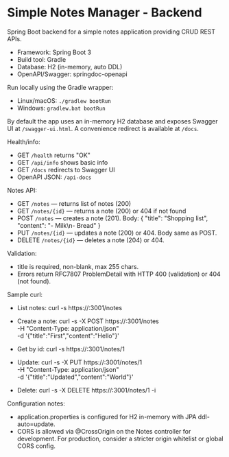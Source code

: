 # Simple Notes Manager - Backend

Spring Boot backend for a simple notes application providing CRUD REST APIs.

- Framework: Spring Boot 3
- Build tool: Gradle
- Database: H2 (in-memory, auto DDL)
- OpenAPI/Swagger: springdoc-openapi

Run locally using the Gradle wrapper:
- Linux/macOS: `./gradlew bootRun`
- Windows: `gradlew.bat bootRun`

By default the app uses an in-memory H2 database and exposes Swagger UI at `/swagger-ui.html`. A convenience redirect is available at `/docs`.

Health/info:
- GET `/health` returns "OK"
- GET `/api/info` shows basic info
- GET `/docs` redirects to Swagger UI
- OpenAPI JSON: `/api-docs`

Notes API:
- GET `/notes` — returns list of notes (200)
- GET `/notes/{id}` — returns a note (200) or 404 if not found
- POST `/notes` — creates a note (201). Body:
  {
    "title": "Shopping list",
    "content": "- Milk\n- Bread"
  }
- PUT `/notes/{id}` — updates a note (200) or 404. Body same as POST.
- DELETE `/notes/{id}` — deletes a note (204) or 404.

Validation:
- title is required, non-blank, max 255 chars.
- Errors return RFC7807 ProblemDetail with HTTP 400 (validation) or 404 (not found).

Sample curl:
- List notes:
  curl -s https://<host>:3001/notes

- Create a note:
  curl -s -X POST https://<host>:3001/notes \
    -H "Content-Type: application/json" \
    -d '{"title":"First","content":"Hello"}'

- Get by id:
  curl -s https://<host>:3001/notes/1

- Update:
  curl -s -X PUT https://<host>:3001/notes/1 \
    -H "Content-Type: application/json" \
    -d '{"title":"Updated","content":"World"}'

- Delete:
  curl -s -X DELETE https://<host>:3001/notes/1 -i

Configuration notes:
- application.properties is configured for H2 in-memory with JPA ddl-auto=update.
- CORS is allowed via @CrossOrigin on the Notes controller for development. For production, consider a stricter origin whitelist or global CORS config.
